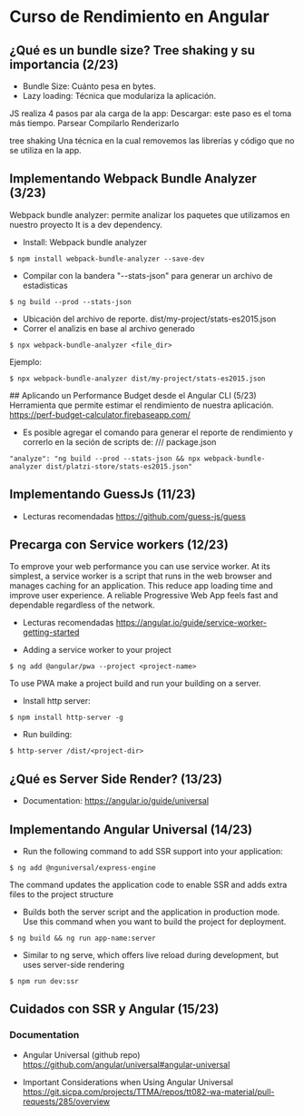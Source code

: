 # Curso de Rendimiento en Angular

## ¿Qué es un bundle size? Tree shaking y su importancia (2/23)
- Bundle Size: Cuánto pesa en bytes.
- Lazy loading: Técnica que modulariza la aplicación.

JS realiza 4 pasos par ala carga de la app:
    Descargar: este paso es el toma más tiempo.
    Parsear
    Compilarlo
    Renderizarlo

tree shaking
    Una técnica en la cual removemos las librerías y código que no se utiliza en la app.

## Implementando Webpack Bundle Analyzer (3/23)
Webpack bundle analyzer: permite analizar los paquetes que utilizamos en nuestro proyecto
It is a dev dependency.

- Install: Webpack bundle analyzer
```
$ npm install webpack-bundle-analyzer --save-dev
```
- Compilar con la bandera "--stats-json" para generar un archivo de estadisticas
```
$ ng build --prod --stats-json
```
- Ubicación del archivo de reporte.
dist/my-project/stats-es2015.json
- Correr el analizis en base al archivo generado
```
$ npx webpack-bundle-analyzer <file_dir>
```
Ejemplo:
```
$ npx webpack-bundle-analyzer dist/my-project/stats-es2015.json
```

## Aplicando un Performance Budget desde el Angular CLI (5/23)
Herramienta que permite estimar el rendimiento de nuestra aplicación.
https://perf-budget-calculator.firebaseapp.com/

- Es posible agregar el comando para generar el reporte de rendimiento y correrlo en la seción de scripts de:
/// package.json
```
"analyze": "ng build --prod --stats-json && npx webpack-bundle-analyzer dist/platzi-store/stats-es2015.json"
```

## Implementando GuessJs (11/23)
- Lecturas recomendadas
https://github.com/guess-js/guess

## Precarga con Service workers (12/23)

To emprove your web performance you can use service worker.
At its simplest, a service worker is a script that runs in the web browser and manages caching for an application. This reduce app loading time and improve user experience. A reliable Progressive Web App feels fast and dependable regardless of the network.

- Lecturas recomendadas
https://angular.io/guide/service-worker-getting-started

- Adding a service worker to your project
```
$ ng add @angular/pwa --project <project-name>
```

To use PWA make a project build and run your building on a server.

- Install http server:
```
$ npm install http-server -g
```
- Run building:
```
$ http-server /dist/<project-dir>
```

## ¿Qué es Server Side Render? (13/23)
- Documentation: https://angular.io/guide/universal

## Implementando Angular Universal (14/23)
- Run the following command to add SSR support into your application:
```
$ ng add @nguniversal/express-engine
```
The command updates the application code to enable SSR and adds extra files to the project structure

- Builds both the server script and the application in production mode. Use this command when you want to build the project for deployment.
```
$ ng build && ng run app-name:server
```
- Similar to ng serve, which offers live reload during development, but uses server-side rendering
```
$ npm run dev:ssr
```

## Cuidados con SSR y Angular (15/23)

### Documentation
- Angular Universal (github repo)
https://github.com/angular/universal#angular-universal

- Important Considerations when Using Angular Universal
https://git.sicpa.com/projects/TTMA/repos/tt082-wa-material/pull-requests/285/overview
